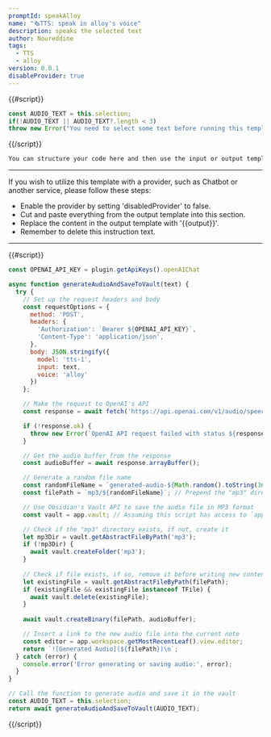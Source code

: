 ```yaml
---
promptId: speakAlloy
name: "🗞️TTS: speak in alloy's voice"
description: speaks the selected text
author: Noureddine
tags:
  - TTS
  - alloy
version: 0.0.1
disableProvider: true
---
```

{{#script}}
```js
const AUDIO_TEXT = this.selection;
if(!AUDIO_TEXT || AUDIO_TEXT?.length < 3) 
throw new Error("You need to select some text before running this template")
```
{{/script}}


```handlebars
You can structure your code here and then use the input or output template to retrieve("get" helper) the processed data, enhancing readability.
```
***
If you wish to utilize this template with a provider, such as Chatbot or another service, please follow these steps:
- Enable the provider by setting 'disabledProvider' to false.
- Cut and paste everything from the output template into this section.
- Replace the content in the output template with '{{output}}'.
- Remember to delete this instruction text.
***
{{#script}}
```js
const OPENAI_API_KEY = plugin.getApiKeys().openAIChat 

async function generateAudioAndSaveToVault(text) {
  try {
    // Set up the request headers and body
    const requestOptions = {
      method: 'POST',
      headers: {
        'Authorization': `Bearer ${OPENAI_API_KEY}`,
        'Content-Type': 'application/json',
      },
      body: JSON.stringify({
        model: 'tts-1',
        input: text,
        voice: 'alloy'
      })
    };

    // Make the request to OpenAI's API
    const response = await fetch('https://api.openai.com/v1/audio/speech', requestOptions);

    if (!response.ok) {
      throw new Error(`OpenAI API request failed with status ${response.status}`);
    }

    // Get the audio buffer from the response
    const audioBuffer = await response.arrayBuffer();

    // Generate a random file name
    const randomFileName = `generated-audio-${Math.random().toString(36).substring(2, 15)}.mp3`;
    const filePath = `mp3/${randomFileName}`; // Prepend the "mp3" directory to the file name

    // Use Obsidian's Vault API to save the audio file in MP3 format
    const vault = app.vault; // Assuming this script has access to `app` from Obsidian environment

    // Check if the "mp3" directory exists, if not, create it
    let mp3Dir = vault.getAbstractFileByPath('mp3');
    if (!mp3Dir) {
      await vault.createFolder('mp3');
    }
    
    // Check if file exists, if so, remove it before writing new content
    let existingFile = vault.getAbstractFileByPath(filePath);
    if (existingFile && existingFile instanceof TFile) {
      await vault.delete(existingFile);
    }
    
    await vault.createBinary(filePath, audioBuffer);

    // Insert a link to the new audio file into the current note
    const editor = app.workspace.getMostRecentLeaf().view.editor;
    return `![Generated Audio](${filePath})\n`;
  } catch (error) {
    console.error('Error generating or saving audio:', error);
  }
}

// Call the function to generate audio and save it in the vault
const AUDIO_TEXT = this.selection;
return await generateAudioAndSaveToVault(AUDIO_TEXT);
```
{{/script}}
